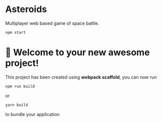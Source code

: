 # Asteroids

Multiplayer web based game of space battle.

```
npm start
```

# 🚀 Welcome to your new awesome project!

This project has been created using **webpack scaffold**, you can now run

```
npm run build
```

or

```
yarn build
```

to bundle your application
